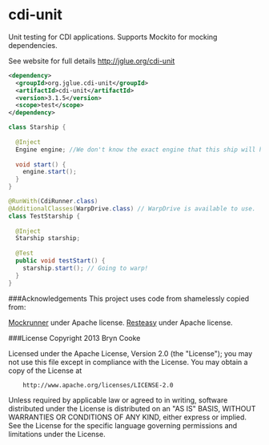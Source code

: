 cdi-unit 
========

Unit testing for CDI applications. Supports Mockito for mocking dependencies.

See website for full details http://jglue.org/cdi-unit

```xml
<dependency>
  <groupId>org.jglue.cdi-unit</groupId>
  <artifactId>cdi-unit</artifactId>
  <version>3.1.5</version>
  <scope>test</scope>
</dependency>
```

```java
class Starship {
 
  @Inject
  Engine engine; //We don't know the exact engine that this ship will have.
 
  void start() {
    engine.start();
  }
}

@RunWith(CdiRunner.class)
@AdditionalClasses(WarpDrive.class) // WarpDrive is available to use.
class TestStarship {
 
  @Inject
  Starship starship;
 
  @Test
  public void testStart() {
    starship.start(); // Going to warp!
  }
}

```

###Acknowledgements
This project uses code from shamelessly copied from:

[Mockrunner](https://github.com/mockrunner/mockrunner) under Apache license.
[Resteasy](http://resteasy.jboss.org/) under Apache license.

###License
Copyright 2013 Bryn Cooke
 
Licensed under the Apache License, Version 2.0 (the "License");
you may not use this file except in compliance with the License.
You may obtain a copy of the License at
 
        http://www.apache.org/licenses/LICENSE-2.0
 
Unless required by applicable law or agreed to in writing, software
distributed under the License is distributed on an "AS IS" BASIS,
WITHOUT WARRANTIES OR CONDITIONS OF ANY KIND, either express or implied.
See the License for the specific language governing permissions and
limitations under the License.
